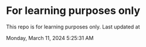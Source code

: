 # For learning purposes only
This repo is for learning purposes only.
Last updated at

Monday, March 11, 2024 5:25:31 AM

